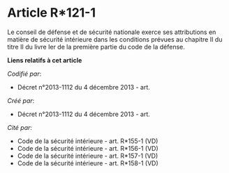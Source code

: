 # Article R*121-1

Le conseil de défense et de sécurité nationale exerce ses attributions  en matière de sécurité intérieure dans les conditions
prévues au chapitre II du titre II du livre Ier de la première partie du code de la défense.

**Liens relatifs à cet article**

_Codifié par_:

  - Décret n°2013-1112 du 4 décembre 2013 - art.

_Créé par_:

  - Décret n°2013-1112 du 4 décembre 2013 - art.

_Cité par_:

  - Code de la sécurité intérieure - art. R*155-1  (VD)
  - Code de la sécurité intérieure - art. R*156-1 (VD)
  - Code de la sécurité intérieure - art. R*157-1 (VD)
  - Code de la sécurité intérieure - art. R*158-1 (VD)
